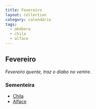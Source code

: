 ```yaml
---
title: Fevereiro
layout: collection
category: calendário
tags:
  - abóbora
  - chila
  - alface
---
```


## Fevereiro

_Fevereiro quente, traz o diabo no ventre._

### Sementeira

* [Chila][1]
* [Alface][2]

[1]: {{site.url}}/culturas/abobora/
[2]: {{site.url}}/culturas/alface/
